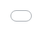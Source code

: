```yaml
---
layout: null
title: CV
excerpt: "Simon E Lee CV"
search_omit: true
---
```

<iframe src="{{ site.url }}/assets/CV_SimonELee.pdf" style="position:fixed; top:0px; left:0px; bottom:0px; right:0px; width:100%; height:100%; border:none; margin:0; padding:0; overflow:hidden; z-index:999999;">
    Your browser doesn't support iframes
</iframe>
